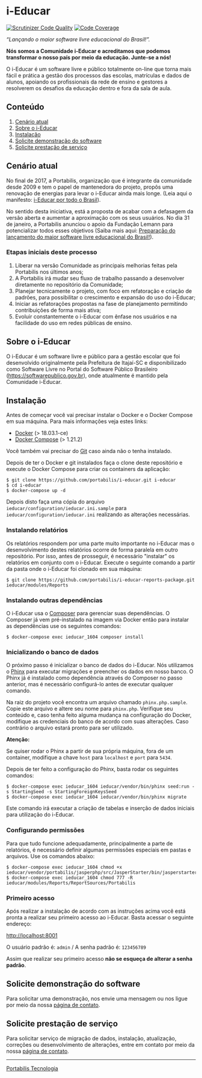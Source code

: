 # i-Educar

[![Scrutinizer Code Quality](https://scrutinizer-ci.com/g/portabilis/i-educar/badges/quality-score.png?b=master)](https://scrutinizer-ci.com/g/portabilis/i-educar/?branch=master)
[![Code Coverage](https://scrutinizer-ci.com/g/portabilis/i-educar/badges/coverage.png?b=master)](https://scrutinizer-ci.com/g/portabilis/i-educar/?branch=master)

_“Lançando o maior software livre educacional do Brasil!”._

**Nós somos a Comunidade i-Educar e acreditamos que podemos transformar o nosso
país por meio da educação. Junte-se a nós!**

O i-Educar é um software livre e público totalmente on-line que torna mais fácil
e prática a gestão dos processos das escolas, matrículas e dados de alunos,
apoiando os profissionais da rede de ensino e gestores a resolverem os desafios
da educação dentro e fora da sala de aula.

## Conteúdo

1. [Cenário atual](#cenário-atual)
2. [Sobre o i-Educar](#sobre-o-i-educar)
3. [Instalação](#instalação)
4. [Solicite demonstração do software](#solicite-demonstração-do-software)
5. [Solicite prestação de serviço](#solicite-prestação-de-serviço)

## Cenário atual

No final de 2017, a Portabilis, organização que é integrante da comunidade desde
2009 e tem o papel de mantenedora do projeto, propôs uma renovação de energias
para levar o i-Educar ainda mais longe. (Leia aqui o manifesto:
[i-Educar por todo o Brasil](https://softwarepublico.gov.br/social/i-educar/blog/em-2018-queremos-o-i-educar-por-todo-o-brasil)).

No sentido desta iniciativa, está a proposta de acabar com a defasagem da versão
aberta e aumentar a aproximação com os seus usuários. No dia 31 de janeiro, a
Portabilis anunciou o apoio da Fundação Lemann para potencializar todos esses
objetivos (Saiba mais aqui:
[Preparação do lançamento do maior software livre educacional do Brasil!](https://medium.com/portabilis/prepara%C3%A7%C3%A3o-do-lan%C3%A7amento-do-maior-software-educacional-open-source-do-brasil-305e57143372)).

### Etapas iniciais deste processo

1. Liberar na versão Comunidade as principais melhorias feitas pela Portabilis
   nos últimos anos;
2. A Portabilis irá mudar seu fluxo de trabalho passando a desenvolver
   diretamente no repositório da Comunidade;
3. Planejar tecnicamente o projeto, com foco em refatoração e criação de
   padrões, para possibilitar o crescimento e expansão do uso do i-Educar;
4. Iniciar as refatorações propostas na fase de planejamento permitindo
   contribuições de forma mais ativa;
5. Evoluir constantemente o i-Educar com ênfase nos usuários e na facilidade do
   uso em redes públicas de ensino.

## Sobre o i-Educar

O i-Educar é um software livre e público para a gestão escolar que foi
desenvolvido originalmente pela Prefeitura de Itajaí-SC e disponibilizado como
Software Livre no Portal do Software Público Brasileiro
(https://softwarepublico.gov.br), onde atualmente é mantido pela Comunidade
i-Educar.

## Instalação

Antes de começar você vai precisar instalar o Docker e o Docker Compose em sua
máquina. Para mais informações veja estes links:

- [Docker](https://docs.docker.com/install/) (> 18.03.1-ce)
- [Docker Compose](https://docs.docker.com/compose/install/) (> 1.21.2)

Você também vai precisar do [Git](https://git-scm.com/downloads) caso ainda não
o tenha instalado.

Depois de ter o Docker e git instalados faça o clone deste repositório e execute
o Docker Compose para criar os containers da aplicação:

```terminal
$ git clone https://github.com/portabilis/i-educar.git i-educar
$ cd i-educar
$ docker-compose up -d
```

Depois disto faça uma cópia do arquivo `ieducar/configuration/ieducar.ini.sample`
para `ieducar/configuration/ieducar.ini` realizando as alterações necessárias.

### Instalando relatórios

Os relatórios respondem por uma parte muito importante no i-Educar mas o
desenvolvimento destes relatórios ocorre de forma paralela em outro repositório.
Por isso, antes de prosseguir, é necessário "instalar" os relatórios em conjunto
com o i-Educar. Execute o seguinte comando a partir da pasta onde o i-Educar foi
clonado em sua máquina:

```terminal
$ git clone https://github.com/portabilis/i-educar-reports-package.git ieducar/modules/Reports
```

### Instalando outras dependências

O i-Educar usa o [Composer](https://getcomposer.org/) para gerenciar suas
dependências. O Composer já vem pré-instalado na imagem via Docker então para
instalar as dependências use os seguintes comandos:

```terminal
$ docker-compose exec ieducar_1604 composer install
```

### Inicializando o banco de dados

O próximo passo é inicializar o banco de dados do i-Educar. Nós utilizamos o
[Phinx](https://phinx.org/) para executar migrações e preencher os dados em
nosso banco. O Phinx já é instalado como dependência através do Composer no
passo anterior, mas é necessário configurá-lo antes de executar qualquer
comando.

Na raiz do projeto você encontra um arquivo chamado `phinx.php.sample`. Copie
este arquivo e altere seu nome para `phinx.php`. Verifique seu conteúdo e,
caso tenha feito alguma mudança na configuração do Docker, modifique as
credenciais do banco de acordo com suas alterações. Caso contrário o arquivo
estará pronto para ser utilizado.

**Atenção:**

Se quiser rodar o Phinx a partir de sua própria máquina, fora de um container,
modifique a chave `host` para `localhost` e `port` para `5434`.

Depois de ter feito a configuração do Phinx, basta rodar os seguintes comandos:

```terminal
$ docker-compose exec ieducar_1604 ieducar/vendor/bin/phinx seed:run -s StartingSeed -s StartingForeignKeysSeed
$ docker-compose exec ieducar_1604 ieducar/vendor/bin/phinx migrate
```

Este comando irá executar a criação de tabelas e inserção de dados iniciais
para utilização do i-Educar.

### Configurando permissões

Para que tudo funcione adequadamente, principalmente a parte de relatórios, é
necessário definir algumas permissões especiais em pastas e arquivos. Use os
comandos abaixo:

```terminal
$ docker-compose exec ieducar_1604 chmod +x ieducar/vendor/portabilis/jasperphp/src/JasperStarter/bin/jasperstarter
$ docker-compose exec ieducar_1604 chmod 777 -R ieducar/modules/Reports/ReportSources/Portabilis
```

### Primeiro acesso

Após realizar a instalação de acordo com as instruções acima você está pronta a
realizar seu primeiro acesso ao i-Educar. Basta acessar o seguinte endereço:

[http://localhost:8001](http://localhost:8001)

O usuário padrão é: `admin` / A senha padrão é: `123456789`

Assim que realizar seu primeiro acesso **não se esqueça de alterar a senha padrão**.

## Solicite demonstração do software

Para solicitar uma demonstração, nos envie uma mensagem ou nos ligue por meio da
nossa [página de contato](http://goo.gl/O0JBs).

## Solicite prestação de serviço

Para solicitar serviço de migração de dados, instalação, atualização, correções
ou desenvolvimento de alterações, entre em contato por meio da nossa
[página de contato](http://goo.gl/O0JBs).

---

[Portabilis Tecnologia](http://www.portabilis.com.br/)
